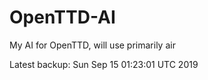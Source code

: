 # OpenTTD-AI
My AI for OpenTTD, will use primarily air

Latest backup: Sun Sep 15 01:23:01 UTC 2019
